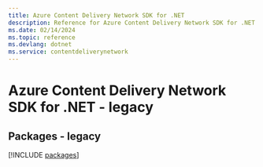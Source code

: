 ```yaml
---
title: Azure Content Delivery Network SDK for .NET
description: Reference for Azure Content Delivery Network SDK for .NET
ms.date: 02/14/2024
ms.topic: reference
ms.devlang: dotnet
ms.service: contentdeliverynetwork
---
```

# Azure Content Delivery Network SDK for .NET - legacy
## Packages - legacy
[!INCLUDE [packages](content-delivery-network-index.md)]